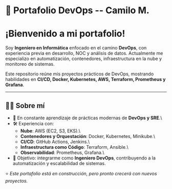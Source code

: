 # 🚀 Portafolio DevOps -- Camilo M.

# ¡Bienvenido a mi portafolio!

Soy **Ingeniero en Informática** enfocado en el camino **DevOps**, con
experiencia previa en desarrollo, NOC y análisis de datos. Actualmente
me especializo en automatización, contenedores, infraestructura en la
nube y monitoreo de sistemas.

Este repositorio reúne mis proyectos prácticos de DevOps, mostrando
habilidades en **CI/CD, Docker, Kubernetes, AWS, Terraform, Prometheus y
Grafana**.

------------------------------------------------------------------------

## 🧑‍💻 Sobre mí

-   🌱 En constante aprendizaje de prácticas modernas de **DevOps y
    SRE**.\
-   🛠️ Experiencia con:
    -   **Nube**: AWS (EC2, S3, EKS).\
    -   **Contenedores y Orquestación**: Docker, Kubernetes, Minikube.\
    -   **CI/CD**: GitHub Actions, Jenkins.\
    -   **Infraestructura como Código**: Terraform, Ansible.\
    -   **Observabilidad**: Prometheus, Grafana.\
-   🎯 Objetivo: integrarme como **Ingeniero DevOps**, contribuyendo a
    la automatización y escalabilidad de sistemas.

⭐ *Este portafolio está en construcción, pero pronto crecerá con nuevos proyectos.*
